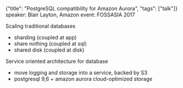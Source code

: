 {"title": "PostgreSQL compatibility for Amazon Aurora", "tags": ["talk"]}
speaker: Blair Layton, Amazon
event: FOSSASIA 2017

Scaling traditional databases
* sharding (coupled at app)
* share nothing (coupled at sql)
* shared disk (coupled at disk)

Service oriented architecture for database
* move logging and storage into a service, backed by S3
* postgresql 9,6 + amazon aurora cloud-optimized storage

